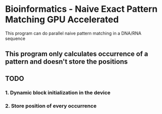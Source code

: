 # Bioinformatics - Naive Exact Pattern Matching GPU Accelerated
This program can do parallel naive pattern matching in a DNA/RNA sequence
## This program only calculates occurrence of a pattern and doesn't store the positions
## TODO
### 1. Dynamic block initialization in the device
### 2. Store position of every occurrence  
   
